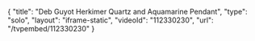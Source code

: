 {
    "title": "Deb Guyot Herkimer Quartz and Aquamarine Pendant",
    "type": "solo",
    "layout": "iframe-static",
    "videoId": "112330230",
    "url": "\/tvpembed\/112330230"
}